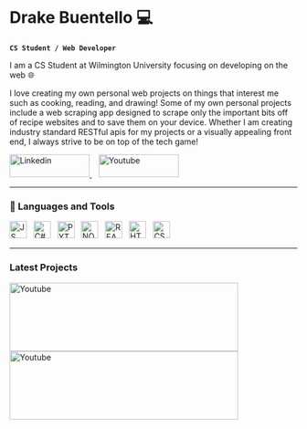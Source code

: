 # Drake Buentello 💻
**`CS Student / Web Developer`**

I am a CS Student at Wilmington University focusing on developing on the web 🌐

I love creating my own personal web projects on things that interest me such as cooking, reading, and drawing! Some of my own personal projects include a web scraping app designed to scrape only the important bits off of recipe websites and to save them on your device. Whether I am creating industry standard RESTful apis for my projects or a visually appealing front end, I always strive to be on top of the tech game!

<p align="left">
    <a href="https://www.linkedin.com/in/drake-buentello-416b80251/" target="_blank">
      <img src="https://img.shields.io/badge/linkedin-%230077B5.svg?style=for-the-badge&logo=linkedin&logoColor=white" height=40 width=140 alt="Linkedin" />
    </a>
    &nbsp;&nbsp;
    <a href="https://www.youtube.com/channel/UCOWINDlMZhrZiu5dmpwmj5Q" target="_blank">
      <img src="https://img.shields.io/badge/YouTube-%23FF0000.svg?style=for-the-badge&logo=YouTube&logoColor=white" height=40 width=140 alt="Youtube" />
    </a>
</p>

---

### 🧰 Languages and Tools
<div>
  <img src="https://github.com/DrakeB1234/DrakeB1234/assets/92681792/cff9918d-4d73-44b4-be23-34cc9fffccc8" alt="JS" height=30 width=30 />&nbsp;&nbsp;
  <img src="https://github.com/DrakeB1234/DrakeB1234/assets/92681792/2be5037a-dccd-455d-817f-8b979a7706ba" alt="C#" height=30 width=30 />&nbsp;&nbsp;
  <img src="https://github.com/DrakeB1234/DrakeB1234/assets/92681792/23889afc-e715-4ab5-95f2-5764f0a20816" alt="PYTHON" height=30 width=30 />&nbsp;&nbsp;
  <img src="https://github.com/DrakeB1234/DrakeB1234/assets/92681792/b153578c-48c6-4922-8961-ad07ec341182" alt="NODE" height=30 width=30 />&nbsp;&nbsp;
  <img src="https://github.com/DrakeB1234/DrakeB1234/assets/92681792/1a95ad26-be73-46e4-8498-f888fb30d565" alt="REACT" height=30 width=30 />&nbsp;&nbsp;
  <img src="https://github.com/DrakeB1234/DrakeB1234/assets/92681792/fcc4e75a-c23a-4979-b286-c03c5166402e" alt="HTML" height=30 width=30 />&nbsp;&nbsp;
  <img src="https://github.com/DrakeB1234/DrakeB1234/assets/92681792/908e5ef4-cf45-4885-b2b8-78533d67a948" alt="CSS" height=30 width=30 />
</div>

---

### Latest Projects
  <a href="https://github.com/DrakeB1234/Scratchify" target="_blank">
    <img src="https://github.com/DrakeB1234/DrakeB1234/assets/92681792/b42b3ca3-95a3-4a0e-aee7-11844b2fbe03" height=120 width=400 alt="Youtube" />
  </a>
  <a href="https://github.com/DrakeB1234/TastyScrapes" target="_blank">
    <img src="https://github.com/DrakeB1234/DrakeB1234/assets/92681792/b773cbd8-41eb-4415-a716-474015fcd705" height=120 width=400 alt="Youtube" />
  </a>

